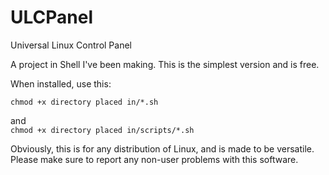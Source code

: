 # ULCPanel
Universal Linux Control Panel


A project in Shell I've been making.
This is the simplest version and is free.

When installed, use this:


`chmod +x directory placed in/*.sh`

and   
`chmod +x directory placed in/scripts/*.sh`   
  
  
Obviously, this is for any distribution of Linux, and is made to be versatile.
Please make sure to report any non-user problems with this software.
